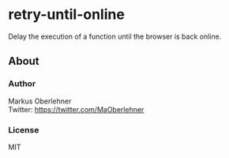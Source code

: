 # retry-until-online
Delay the execution of a function until the browser is back online.

## About
### Author
Markus Oberlehner  
Twitter: https://twitter.com/MaOberlehner

### License
MIT
